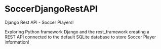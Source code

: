 # SoccerDjangoRestAPI
Django Rest API - Soccer Players!


Exploring Python framework Django and the rest_framework creating a REST API connected to the default SQLite database to store Soccer Player information!
<img src>